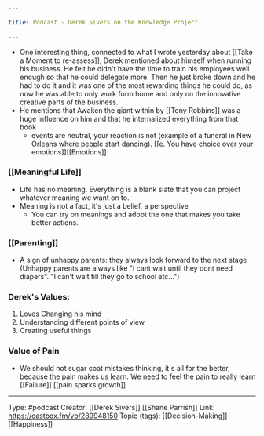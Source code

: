 ```yaml
---
title: Podcast - Derek Sivers on the Knowledge Project 
---
```

- One interesting thing, connected to what I wrote yesterday about [[Take a Moment to re-assess]], Derek mentioned about himself when running his business. He felt he didn't have the time to train his employees well enough so that he could delegate more. Then he just broke down and he had to do it and it was one of the most rewarding things he could do, as now he was able to only work form home and only on the innovative creative parts of the business.
- He mentions that Awaken the giant within by [[Tony Robbins]] was a huge influence on him and that he internalized everything from that book
    - events are neutral, your reaction is not (example of a funeral in New Orleans where people start dancing). [[e. You have choice over your emotions]][[Emotions]]

### [[Meaningful Life]]
- Life has no meaning. Everything is a blank slate that you can project whatever meaning we want on to. 
- Meaning is not a fact, it's just a belief, a perspective
	- You can try on meanings and adopt the one that makes you take better actions. 

### [[Parenting]]
- A sign of unhappy parents: they always look forward to the next stage (Unhappy parents are always like "I cant wait until they dont need diapers". "I can't wait till they go to school etc...")

### Derek's Values: 
1. Loves Changing his mind
2. Understanding different points of view
3. Creating useful things

### Value of Pain
    
- We should not sugar coat mistakes thinking, it's all for the better, because the pain makes us learn. We need to feel the pain to really learn [[Failure]] [[pain sparks growth]]

-------------------

Type: #podcast 
Creator: [[Derek Sivers]] [[Shane Parrish]] 
Link: https://castbox.fm/vb/289948150
Topic (tags):  [[Decision-Making]] [[Happiness]] 
